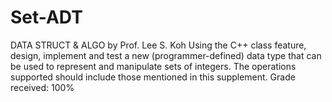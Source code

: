 # Set-ADT
DATA STRUCT & ALGO by Prof. Lee S. Koh
Using the C++ class feature, design, implement and test a new (programmer-defined) data type that can be used to represent and manipulate sets of integers. The operations supported should include those mentioned in this supplement.
Grade received: 100%
